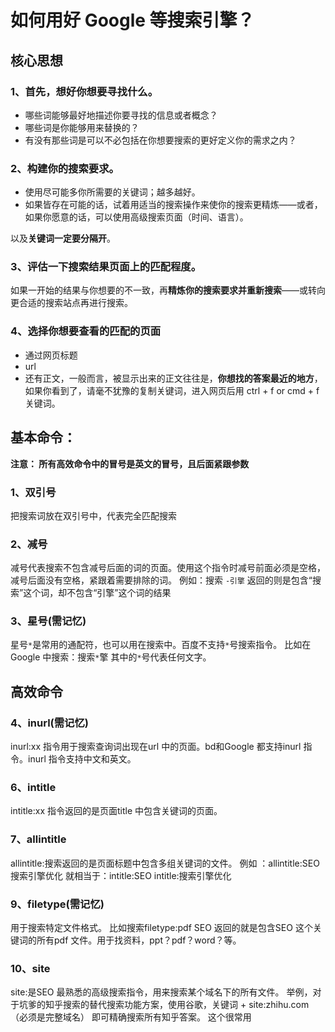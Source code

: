 # 如何用好 Google 等搜索引擎？

## 核心思想

### 1、首先，想好你想要寻找什么。
- 哪些词能够最好地描述你要寻找的信息或者概念？
- 哪些词是你能够用来替换的？
- 有没有那些词是可以不必包括在你想要搜索的更好定义你的需求之内？

### 2、构建你的搜索要求。

- 使用尽可能多你所需要的关键词；越多越好。
- 如果皆存在可能的话，试着用适当的搜索操作来使你的搜索更精炼——或者，如果你愿意的话，可以使用高级搜索页面（时间、语言）。

以及**关键词一定要分隔开**。


### 3、评估一下搜索结果页面上的匹配程度。

如果一开始的结果与你想要的不一致，再**精炼你的搜索要求并重新搜索**——或转向更合适的搜索站点再进行搜索。

### 4、选择你想要查看的匹配的页面
- 通过网页标题
- url
- 还有正文，一般而言，被显示出来的正文往往是，**你想找的答案最近的地方**，如果你看到了，请毫不犹豫的复制关键词，进入网页后用 ctrl + f or cmd + f 关键词。


## 基本命令：

**注意： 所有高效命令中的冒号是英文的冒号，且后面紧跟参数**

### 1、双引号

把搜索词放在双引号中，代表完全匹配搜索

### 2、减号

减号代表搜索不包含减号后面的词的页面。使用这个指令时减号前面必须是空格，减号后面没有空格，紧跟着需要排除的词。
例如：搜索 `-引擎`
返回的则是包含“搜索”这个词，却不包含“引擎”这个词的结果

### 3、星号(需记忆)
星号`*`是常用的通配符，也可以用在搜索中。百度不支持`*`号搜索指令。
比如在Google 中搜索：搜索`*`擎
其中的`*`号代表任何文字。

## 高效命令

### 4、inurl(需记忆)
inurl:xx 指令用于搜索查询词出现在url 中的页面。bd和Google 都支持inurl 指令。inurl 指令支持中文和英文。

### 6、intitle
intitle:xx   指令返回的是页面title 中包含关键词的页面。

### 7、allintitle
allintitle:搜索返回的是页面标题中包含多组关键词的文件。
例如 ：allintitle:SEO 搜索引擎优化
就相当于：intitle:SEO intitle:搜索引擎优化

### 9、filetype(需记忆)
用于搜索特定文件格式。
比如搜索filetype:pdf SEO
返回的就是包含SEO 这个关键词的所有pdf 文件。用于找资料，ppt？pdf？word？等。

### 10、site
site:是SEO 最熟悉的高级搜索指令，用来搜索某个域名下的所有文件。
举例，对于坑爹的知乎搜索的替代搜索功能方案，使用谷歌，关键词 + site:zhihu.com（必须是完整域名） 即可精确搜索所有知乎答案。
这个很常用
